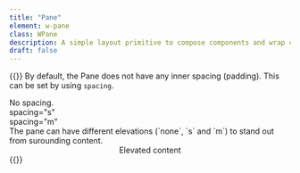 ```yaml
---
title: "Pane"
element: w-pane
class: WPane
description: A simple layout primitive to compose components and wrap component.
draft: false
---
```


{{<rawhtml>}}
<w-markdown spacing="s">
    By default, the Pane does not have any inner spacing (padding). This can be set by using `spacing`.
</w-markdown>

<w-element-example>
    <div style="margin-bottom: var(--w-spacing-300)">
        <w-pane elevation="s">
            No spacing.
        </w-pane>
    </div>
    <div style="margin-bottom: var(--w-spacing-300)">
        <w-pane elevation="s" spacing="s">
            <w-code>spacing="s"</w-code>
        </w-pane>
    </div>
    <div>
        <w-pane elevation="s" spacing="m">
            <w-code>spacing="m"</w-code>
        </w-pane>
    </div>
</w-element-example>

<w-markdown spacing="s">
    The pane can have different elevations (`none`, `s` and `m`) to stand out from surounding content.
</w-markdown>

<w-element-example>
    <w-pane elevation="s">
        <p style="text-align: center; margin: var(--w-spacing-300)">Elevated content</p>
    </w-pane>
</w-element-example>
{{</rawhtml>}}